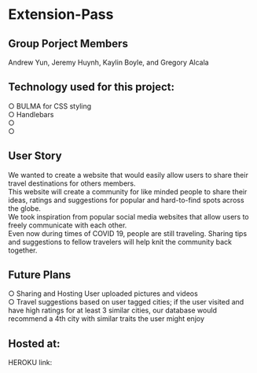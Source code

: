 # Extension-Pass

## Group Porject Members
Andrew Yun, Jeremy Huynh, Kaylin Boyle, and Gregory Alcala

## Technology used for this project:
○ BULMA for CSS styling <br>
○ Handlebars <br>
○ <br>
○

## User Story
We wanted to create a website that would easily allow users to share their travel destinations for others members. <br>
This website will create a community for like minded people to share their ideas, ratings and suggestions for popular and hard-to-find spots across the globe. <br>
We took inspiration from popular social media websites that allow users to freely communicate with each other. <br>
Even now during times of COVID 19, people are still traveling. Sharing tips and suggestions to fellow travelers will help knit the community back together.

## Future Plans
○ Sharing and Hosting User uploaded pictures and videos <br>
○ Travel suggestions based on user tagged cities; if the user visited and have high ratings for at least 3 similar cities, our database would recommend a 4th city with similar traits the user might enjoy

## Hosted at:
HEROKU link: